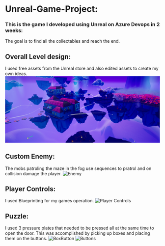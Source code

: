 # Unreal-Game-Project:
### This is the game I developed using Unreal on Azure Devops in 2 weeks:
The goal is to find all the collectables and reach the end.
## Overall Level design:
I used free assets from the Unreal store and also edited assets to create my own ideas.
![Overall](https://github.com/NathanielRus/Unreal-Game/blob/main/Live%20Project/Overall.PNG)
## Custom Enemy:
The mobs patroling the maze in the fog use sequences to pratrol and on collision damage the player.
![Enemy](https://github.com/NathanielRus/Unreal-Game/blob/main/Live%20Project/Animations/Enemy.gif)
 ## Player Controls:
 I used Blueprinting for my games operation.
 ![Player Controls](https://github.com/NathanielRus/Unreal-Game/tree/main/Live%20Project)
## Puzzle:
I used 3 pressure plates that needed to be pressed all at the same time to open the door. This was accomplished by picking up boxes and placing them on the buttons.
![BoxButton](https://github.com/NathanielRus/Unreal-Game/tree/main/Live%20Project)
![Buttons](https://github.com/NathanielRus/Unreal-Game/tree/main/Live%20Project)
